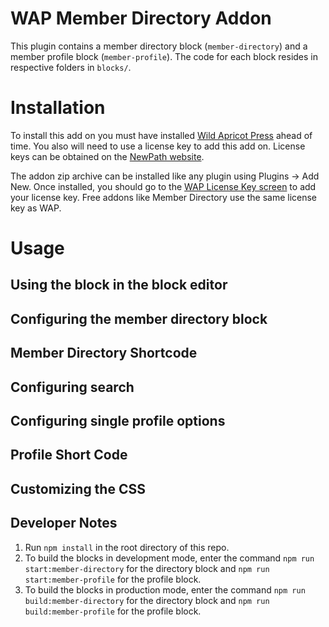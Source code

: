 # WAP Member Directory Addon
This plugin contains a member directory block (`member-directory`) and a member profile block (`member-profile`). The code for each block resides in respective folders in `blocks/`.

# Installation
To install this add on you must have installed [Wild Apricot Press](https://github.com/NewPath-Consulting/Wild-Apricot-For-Wordpress/blob/master/README.md) ahead of time. You also will need to use a license key to add this add on. License keys can be obtained on the [NewPath website](https://newpathconsulting.com/wawp).

The addon zip archive can be installed like any plugin using Plugins -> Add New. Once installed, you should go to the [WAP License Key screen](https://github.com/NewPath-Consulting/Wild-Apricot-For-Wordpress/blob/master/README.md#licensing-wawp) to add your license key. Free addons like Member Directory use the same license key as WAP.

# Usage

## Using the block in the block editor

## Configuring the member directory block

## Member Directory Shortcode

## Configuring search

## Configuring single profile options

## Profile Short Code

## Customizing the CSS

## Developer Notes

1. Run `npm install` in the root directory of this repo.
2. To build the blocks in development mode, enter the command `npm run start:member-directory` for the directory block and `npm run start:member-profile` for the profile block.
3. To build the blocks in production mode, enter the command `npm run build:member-directory` for the directory block and `npm run build:member-profile` for the profile block.
